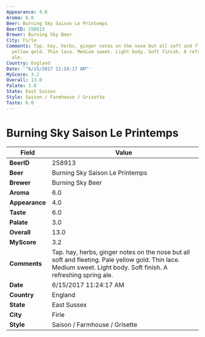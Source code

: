 ```yaml
---
Appearance: 4.0
Aroma: 6.0
Beer: Burning Sky Saison Le Printemps
BeerID: 258913
Brewer: Burning Sky Beer
City: Firle
Comments: Tap. hay, herbs, ginger notes on the nose but all soft and fleeting. Pale
  yellow gold. Thin lace. Medium sweet. Light body. Soft finish. A refreshing spring
  ale.
Country: England
Date: '"6/15/2017 11:24:17 AM"'
MyScore: 3.2
Overall: 13.0
Palate: 3.0
State: East Sussex
Style: Saison / Farmhouse / Grisette
Taste: 6.0
---
```


# Burning Sky Saison Le Printemps

| Field         | Value |
|---------------|-------|
| **BeerID** | 258913 |
| **Beer** | Burning Sky Saison Le Printemps |
| **Brewer** | Burning Sky Beer |
| **Aroma** | 6.0 |
| **Appearance** | 4.0 |
| **Taste** | 6.0 |
| **Palate** | 3.0 |
| **Overall** | 13.0 |
| **MyScore** | 3.2 |
| **Comments** | Tap. hay, herbs, ginger notes on the nose but all soft and fleeting. Pale yellow gold. Thin lace. Medium sweet. Light body. Soft finish. A refreshing spring ale. |
| **Date** | 6/15/2017 11:24:17 AM |
| **Country** | England |
| **State** | East Sussex |
| **City** | Firle |
| **Style** | Saison / Farmhouse / Grisette |
